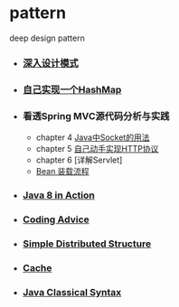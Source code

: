# pattern
deep design pattern

- ### [深入设计模式](https://github.com/Zychaowill/pattern/tree/master/src/com/jangz/pattern)

- ### [自己实现一个HashMap](https://github.com/Zychaowill/pattern/tree/master/src/com/jangz/structure/map)

- ### 看透Spring MVC源代码分析与实践
	- chapter 4 [Java中Socket的用法](https://github.com/Zychaowill/pattern/tree/master/src/com/jangz/deepinspringmvc/socket)
	- chapter 5 [自己动手实现HTTP协议](https://github.com/Zychaowill/pattern/tree/master/src/com/jangz/deepinspringmvc/http)
	- chapter 6 [详解Servlet]
	- [Bean 装载流程](https://github.com/Zychaowill/pattern/tree/master/src/com/jangz/deepinspringmvc/simple)

- ### [Java 8 in Action](https://github.com/Zychaowill/pattern/tree/master/src/com/jangz/syntax/newfeature)

- ### [Coding Advice](https://github.com/Zychaowill/pattern/tree/master/src/com/jangz/adviceoof)

- ### [Simple Distributed Structure](https://github.com/Zychaowill/pattern/tree/master/src/com/jangz/distribution)

- ### [Cache](https://github.com/Zychaowill/pattern/tree/master/src/com/jangz/cache)

- ### [Java Classical Syntax](https://github.com/Zychaowill/pattern/tree/master/src/com/jangz/syntax)